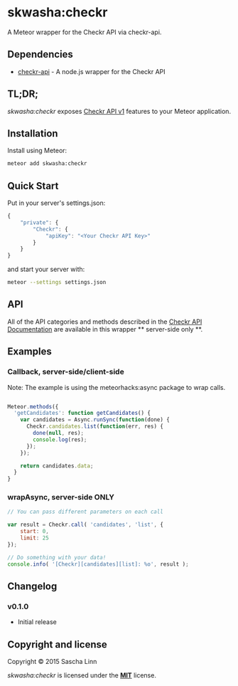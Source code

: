 # skwasha:checkr

A Meteor wrapper for the Checkr API via checkr-api.

## Dependencies

 * [checkr-api](https://github.com/shrav/checkr-node) - A node.js
wrapper for the Checkr API


## TL;DR;

_skwasha:checkr_ exposes [Checkr API v1](https://checkr.io/docs) features to your Meteor application.

## Installation

Install using Meteor:

```sh
meteor add skwasha:checkr
```

## Quick Start

Put in your server's settings.json:

```javascript
{
	"private": {
		"Checkr": {
			"apiKey": "<Your Checkr API Key>"
		}
	}
}
```

and start your server with:

```sh
meteor --settings settings.json
```

## API

All of the API categories and methods described in the [Checkr API 
Documentation](https://checkr.io/docs) are available in this
wrapper ** server-side only **.


## Examples

### Callback, server-side/client-side

Note: The example is using the meteorhacks:async package to wrap calls.

```javascript

Meteor.methods({
  'getCandidates': function getCandidates() {
    var candidates = Async.runSync(function(done) {
      Checkr.candidates.list(function(err, res) {
        done(null, res);
        console.log(res);
      });
    });

    return candidates.data;
  }
}
```

### wrapAsync, server-side ONLY

```javascript
// You can pass different parameters on each call

var result = Checkr.call( 'candidates', 'list', {
	start: 0,
	limit: 25
});

// Do something with your data!
console.info( '[Checkr][candidates][list]: %o', result );
```

## Changelog

### v0.1.0
 * Initial release

## Copyright and license

Copyright © 2015 Sascha Linn

_skwasha:checkr_ is licensed under the [**MIT**](http://sascha.mit-license.org) license.